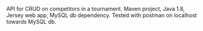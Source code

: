 API for CRUD on competitors in a tournament. Maven project, Java 1.8, Jersey web app, MySQL db dependency.
Tested with postman on localhost towards MySQL db. 
